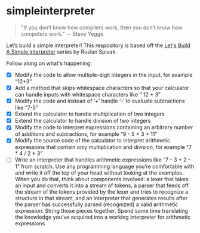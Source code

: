 # simpleinterpreter

> "If you don’t know how compilers work, then you don’t know how computers work." -- Steve Yegge

Let’s build a simple interpreter! This respository is based off the [Let's Build A Simple Interpreter](https://ruslanspivak.com/lsbasi-part1/) series by Ruslan Spivak. 

Follow along on what's happening:
- [x] Modify the code to allow multiple-digit integers in the input, for example “12+3”
- [x] Add a method that skips whitespace characters so that your calculator can handle inputs with whitespace characters like ” 12 + 3”
- [x] Modify the code and instead of ‘+’ handle ‘-‘ to evaluate subtractions like “7-5”
- [x] Extend the calculator to handle multiplication of two integers
- [x] Extend the calculator to handle division of two integers
- [x] Modify the code to interpret expressions containing an arbitrary number of additions and subtractions, for example “9 - 5 + 3 + 11”
- [x] Modify the source code of the calculator to interpret arithmetic expressions that contain only multiplication and division, for example “7 * 4 / 2 * 3”
- [ ] Write an interpreter that handles arithmetic expressions like “7 - 3 + 2 - 1” from scratch. Use any programming language you’re comfortable with and write it off the top of your head without looking at the examples. When you do that, think about components involved: a lexer that takes an input and converts it into a stream of tokens, a parser that feeds off the stream of the tokens provided by the lexer and tries to recognize a structure in that stream, and an interpreter that generates results after the parser has successfully parsed (recognized) a valid arithmetic expression. String those pieces together. Spend some time translating the knowledge you’ve acquired into a working interpreter for arithmetic expressions